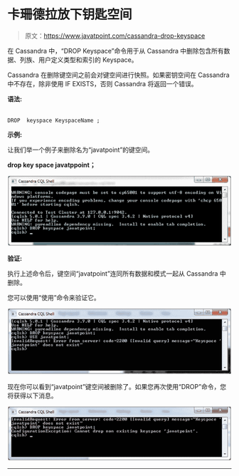 # 卡珊德拉放下钥匙空间

> 原文：<https://www.javatpoint.com/cassandra-drop-keyspace>

在 Cassandra 中，“DROP Keyspace”命令用于从 Cassandra 中删除包含所有数据、列族、用户定义类型和索引的 Keyspace。

Cassandra 在删除键空间之前会对键空间进行快照。如果密钥空间在 Cassandra 中不存在，除非使用 IF EXISTS，否则 Cassandra 将返回一个错误。

**语法:**

```

DROP  keyspace KeyspaceName ;

```

**示例:**

让我们举一个例子来删除名为“javatpoint”的键空间。

**drop key space javatppoint；**

![Cassandra Drop keyspace 1](img/ebef181d062f2aa69fdf988efefe32a5.png)

**验证:**

执行上述命令后，键空间“javatpoint”连同所有数据和模式一起从 Cassandra 中删除。

您可以使用“使用”命令来验证它。

![Cassandra Drop keyspace 2](img/26fd34ca4e708ed6ec25602eadfd44d1.png)

现在你可以看到“javatpoint”键空间被删除了。如果您再次使用“DROP”命令，您将获得以下消息。

![Cassandra Drop keyspace 3](img/bab6d40abdc18870986881d2cca72da6.png)

* * *